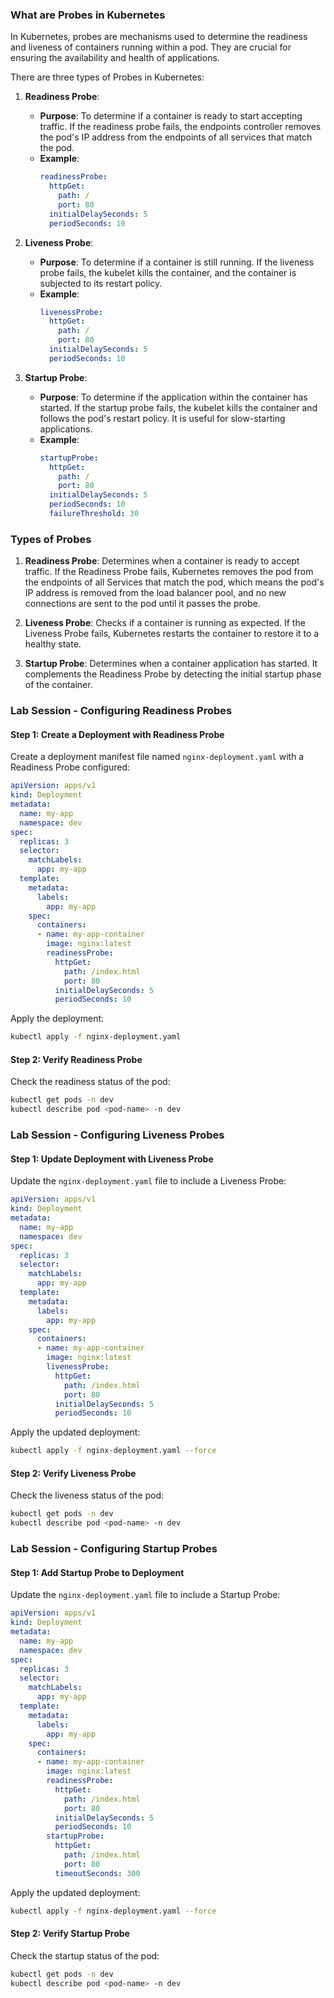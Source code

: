 ### What are Probes in Kubernetes

In Kubernetes, probes are mechanisms used to determine the readiness and liveness of containers running within a pod. They are crucial for ensuring the availability and health of applications.

There are three types of Probes in Kubernetes:

1. **Readiness Probe**:
   - **Purpose**: To determine if a container is ready to start accepting traffic. If the readiness probe fails, the endpoints controller removes the pod's IP address from the endpoints of all services that match the pod.
   - **Example**:
     ```yaml
     readinessProbe:
       httpGet:
         path: /
         port: 80
       initialDelaySeconds: 5
       periodSeconds: 10
     ```

2. **Liveness Probe**:
   - **Purpose**: To determine if a container is still running. If the liveness probe fails, the kubelet kills the container, and the container is subjected to its restart policy.
   - **Example**:
     ```yaml
     livenessProbe:
       httpGet:
         path: /
         port: 80
       initialDelaySeconds: 5
       periodSeconds: 10
     ```

3. **Startup Probe**:
   - **Purpose**: To determine if the application within the container has started. If the startup probe fails, the kubelet kills the container and follows the pod's restart policy. It is useful for slow-starting applications.
   - **Example**:
     ```yaml
     startupProbe:
       httpGet:
         path: /
         port: 80
       initialDelaySeconds: 5
       periodSeconds: 10
       failureThreshold: 30
     ```
     
### Types of Probes

1. **Readiness Probe**: Determines when a container is ready to accept traffic. If the Readiness Probe fails, Kubernetes removes the pod from the endpoints of all Services that match the pod, which means the pod's IP address is removed from the load balancer pool, and no new connections are sent to the pod until it passes the probe.

2. **Liveness Probe**: Checks if a container is running as expected. If the Liveness Probe fails, Kubernetes restarts the container to restore it to a healthy state.

3. **Startup Probe**: Determines when a container application has started. It complements the Readiness Probe by detecting the initial startup phase of the container.

### Lab Session - Configuring Readiness Probes

#### Step 1: Create a Deployment with Readiness Probe

Create a deployment manifest file named `nginx-deployment.yaml` with a Readiness Probe configured:

```yaml
apiVersion: apps/v1
kind: Deployment
metadata:
  name: my-app
  namespace: dev
spec:
  replicas: 3
  selector:
    matchLabels:
      app: my-app
  template:
    metadata:
      labels:
        app: my-app
    spec:
      containers:
      - name: my-app-container
        image: nginx:latest
        readinessProbe:
          httpGet:
            path: /index.html
            port: 80
          initialDelaySeconds: 5
          periodSeconds: 10
```

Apply the deployment:

```bash
kubectl apply -f nginx-deployment.yaml
```

#### Step 2: Verify Readiness Probe

Check the readiness status of the pod:

```bash
kubectl get pods -n dev
kubectl describe pod <pod-name> -n dev

```

### Lab Session - Configuring Liveness Probes

#### Step 1: Update Deployment with Liveness Probe

Update the `nginx-deployment.yaml` file to include a Liveness Probe:

```yaml
apiVersion: apps/v1
kind: Deployment
metadata:
  name: my-app
  namespace: dev
spec:
  replicas: 3
  selector:
    matchLabels:
      app: my-app
  template:
    metadata:
      labels:
        app: my-app
    spec:
      containers:
      - name: my-app-container
        image: nginx:latest
        livenessProbe:
          httpGet:
            path: /index.html
            port: 80
          initialDelaySeconds: 5
          periodSeconds: 10
```

Apply the updated deployment:

```bash
kubectl apply -f nginx-deployment.yaml --force
```

#### Step 2: Verify Liveness Probe

Check the liveness status of the pod:

```bash
kubectl get pods -n dev
kubectl describe pod <pod-name> -n dev
```

### Lab Session - Configuring Startup Probes

#### Step 1: Add Startup Probe to Deployment

Update the `nginx-deployment.yaml` file to include a Startup Probe:

```yaml
apiVersion: apps/v1
kind: Deployment
metadata:
  name: my-app
  namespace: dev
spec:
  replicas: 3
  selector:
    matchLabels:
      app: my-app
  template:
    metadata:
      labels:
        app: my-app
    spec:
      containers:
      - name: my-app-container
        image: nginx:latest
        readinessProbe:
          httpGet:
            path: /index.html
            port: 80
          initialDelaySeconds: 5
          periodSeconds: 10
        startupProbe:
          httpGet:
            path: /index.html
            port: 80
          timeoutSeconds: 300

```

Apply the updated deployment:

```bash
kubectl apply -f nginx-deployment.yaml --force
```

#### Step 2: Verify Startup Probe

Check the startup status of the pod:

```bash
kubectl get pods -n dev
kubectl describe pod <pod-name> -n dev

```
